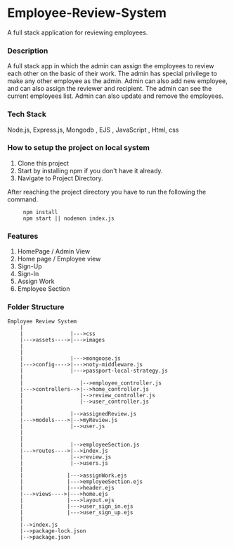 # Employee-Review-System
A full stack application for reviewing employees.

### Description

A full stack app in which the admin can assign the employees to review each other on the basic of their work. The admin has special privilege to make any other employee
as the admin. Admin can also add new employee, and can also assign the reviewer and recipient. The admin can see the current employees list. Admin can also update and remove the employees. 

### Tech Stack

Node.js, Express.js, Mongodb , EJS , JavaScript , Html, css

### How to setup the project on local system

  1. Clone this project
  2. Start by installing npm if you don't have it already.
  3. Navigate to Project Directory.

After reaching the project directory you have to run the following the command.
   ```` 
        npm install 
        npm start || nodemon index.js
   ````

### Features

  1. HomePage / Admin View
  2. Home page / Employee view
  3. Sign-Up
  4. Sign-In
  5. Assign Work
  6. Employee Section

### Folder Structure

```
Employee Review System
    |
    |               |--->css
    |--->assets---->|--->images
    |             
    |
    |               |--->mongoose.js
    |--->config---->|--->noty-middleware.js
    |               |--->passport-local-strategy.js
    |
    |                  |-->employee_controller.js
    |--->controllers-->|-->home_controller.js
    |                  |-->review_controller.js
    |                  |-->user_controller.js
    |
    |               |-->assignedReview.js
    |--->models---->|-->myReview.js
    |               |-->user.js
    |
    |              
    |               |-->employeeSection.js
    |--->routes---->|-->index.js
    |               |-->review.js
    |               |-->users.js
    |
    |              |--->assignWork.ejs
    |              |--->employeeSection.ejs
    |              |--->header.ejs
    |--->views---->|--->home.ejs
    |              |--->layout.ejs
    |              |--->user_sign_in.ejs
    |              |--->user_sign_up.ejs
    |
    |-->index.js
    |-->package-lock.json
    |-->package.json